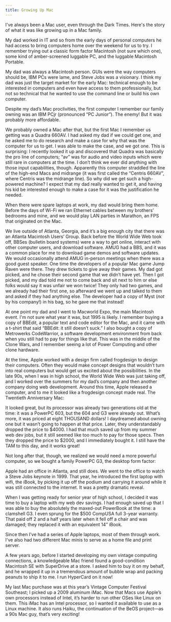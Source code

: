 ```yaml
---
title: Growing Up Mac
---
```


I've always been a Mac user, even through the Dark Times. Here's the story of what it was like growing up in a Mac family.

My dad worked in IT and so from the early days of personal computers he had access to bring computers home over the weekend for us to try. I remember trying out a classic form factor Macintosh (not sure which one), some kind of amber-screened luggable PC, and the luggable Macintosh Portable.

My dad was always a Macintosh person. GUIs were the way computers should be, IBM PCs were lame, and Steve Jobs was a visionary. I think my dad was just the target market for the early Mac: technical enough to be interested in computers and even have access to them professionally, but not so technical that he wanted to use the command line or build his own computer.

Despite my dad’s Mac proclivities, the first computer I remember our family owning was an IBM PCjr (pronounced “PC Junior”). The enemy! But it was probably more affordable.

We probably owned a Mac after that, but the first Mac I remember us getting was a Quadra 660AV. I had asked my dad if we could get one, and he asked me to do research and make a case for why that was the computer for us to get. I was able to make the case, and we got one. This is surprising: I recently looked it up and discovered that Quadra was basically the pro line of computers; “av” was for audio and video inputs which were still rare in computers at the time. I don’t think we ever did anything with those input capabilities, though. Apparently this computer straddled the line of the high-end Macs and midrange (it was first called the “Centris 660AV”, where Centris was the midrange line). So why did we get such a high-powered machine? I expect that my dad really wanted to get it, and having his kid be interested enough to make a case for it was the justification he needed.

When there were spare laptops at work, my dad would bring them home. Before the days of Wi-Fi we ran Ethernet cables between my brothers’ bedrooms and mine, and we would play LAN parties in Marathon, an FPS that originated on the Mac.

We live outside of Atlanta, Georgia, and it’s a big enough city that there was an Atlanta Macintosh Users’ Group. Back before the World Wide Web took off, BBSes (bulletin board systems) were a way to get online, interact with other computer users, and download software. AMUG had a BBS, and it was a common place for me to download game demos and software updates. We would occasionally attend AMUG in-person meetings when there was a good guest speaker. One time the developers of a popular Mac game Jump Raven were there. They drew tickets to give away their games. My dad got picked, and he chose their second game that we didn’t have yet. Then I got picked, and my dad told me not to come back and sit next to him or else folks would say it was unfair we won twice! They only had two games, and we already had their first one, so afterward we went up and talked to them and asked if they had anything else. The developer had a copy of Myst (*not* by his company!) in his bag, so he gave me that instead!

At one point my dad and I went to Macworld Expo, the main Macintosh event. I'm not sure what year it was, but 1995 is likely. I remember buying a copy of BBEdit, a popular text and code editor for the Mac, and it came with a t-shirt that said “BBEdit: it still doesn’t suck.” I also bought a copy of Metrowerks CodeWarrior, a software development environment from back when you still had to pay for things like that. This was in the middle of the Clone Wars, and I remember seeing a lot of Power Computing and other clone hardware.

At the time, Apple worked with a design firm called frogdesign to design their computers. Often they would make concept designs that wouldn’t turn into real computers but would get us excited about the possibilities. In the late 90s, when I was in high school, the World Wide Web was just taking off, and I worked over the summers for my dad’s company and then another company doing web development. Around this time, Apple released a computer, and to me it looked like a frogdesign concept made real. The Twentieth Anniversary Mac:

It looked great, but its processor was already two generations old at the time: it was a PowerPC 603, but the 604 and G3 were already out. What’s more, it was priced at eight THOUSAND dollars! I daydreamed about owning one but it wasn’t going to happen at that price. Later, they understandably dropped the price to $4000. I had that much saved up from my summer web dev jobs, but it still seemed like too much to pay for those specs. Then they dropped the price to $2000, and I immediately bought it. I still have the TAM to this day, and it works great!

Not long after that, though, we realized we would need a more powerful computer, so we bought a family PowerPC G3, the desktop form factor:

Apple had an office in Atlanta, and still does. We went to the office to watch a Steve Jobs keynote in 1999. That year, he introduced the first laptop with wifi, the iBook, by picking it up off the podium and carrying it around while it was still connected to the internet. It was a pretty dramatic reveal.

When I was getting ready for senior year of high school, I decided it was time to buy a laptop with my web dev savings. I had enough saved up that I was able to buy the absolutely the maxed-out PowerBook at the time: a clamshell G3. I even sprung for the $500 CompUSA full 3-year warranty. That paid off 2 and a half years later when it fell off a chair and was damaged; they replaced it with an equivalent 14” iBook.

Since then I’ve had a series of Apple laptops, most of them through work. I've also had two different Mac minis to serve as a home file and print server.

A few years ago, before I started developing my own vintage computing connections, a knowledgeable Mac friend found a good-condition Macintosh SE with SuperDrive at a store. I asked him to buy it on my behalf, and he wrapped it up in a tremendous amount of bubble wrap and packing peanuts to ship it to me. I run HyperCard on it now!

My last Mac purchase was at this year’s Vintage Computer Festival Southeast; I picked up a 2009 aluminum iMac. Now that Macs use Apple’s own processors instead of Intel, it’s harder to run other OSes like Linux on them. This iMac has an Intel processor, so I wanted it available to use as a Linux machine. It also runs Haiku, the continuation of the BeOS project—as a 90s Mac guy, that’s very exciting!
